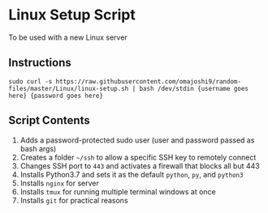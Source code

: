 Linux Setup Script
===
To be used with a new Linux server

Instructions
---
`sudo curl -s https://raw.githubusercontent.com/omajoshi9/random-files/master/Linux/linux-setup.sh | bash /dev/stdin {username goes here} {password goes here}`

Script Contents
---
1. Adds a password-protected sudo user (user and password passed as bash args)
2. Creates a folder `~/ssh` to allow a specific SSH key to remotely connect
3. Changes SSH port to `443` and activates a firewall that blocks all but 443
4. Installs Python3.7 and sets it as the default `python`, `py`, and `python3`
5. Installs `nginx` for server
6. Installs `tmux` for running multiple terminal windows at once
7. Installs `git` for practical reasons
